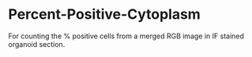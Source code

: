# Percent-Positive-Cytoplasm
For counting the % positive cells from a merged RGB image in IF stained organoid section.
